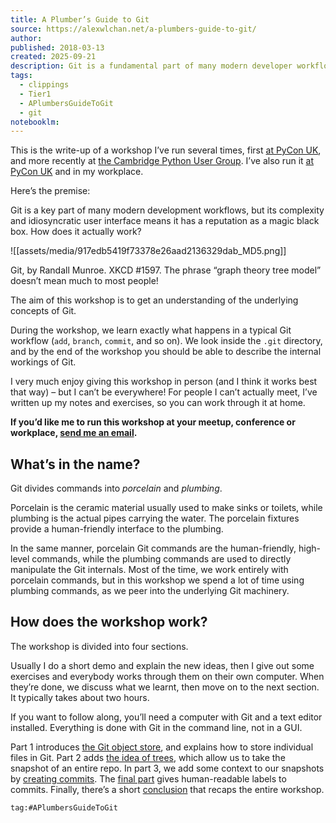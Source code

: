 ```yaml
---
title: A Plumber’s Guide to Git
source: https://alexwlchan.net/a-plumbers-guide-to-git/
author:
published: 2018-03-13
created: 2025-09-21
description: Git is a fundamental part of many modern developer workflows -- but how does it really work under the hood?  In this workshop, we'll learn about the internals of Git.
tags:
  - clippings
  - Tier1
  - APlumbersGuideToGit
  - git
notebooklm:
---
```

This is the write-up of a workshop I’ve run several times, first [at PyCon UK](http://2017.pyconuk.org/sessions/workshops/a-plumber-s-guide-to-git/), and more recently at [the Cambridge Python User Group](https://www.meetup.com/CamPUG/events/246459416/). I’ve also run it [at PyCon UK](http://2017.pyconuk.org/sessions/workshops/a-plumber-s-guide-to-git/) and in my workplace.

Here’s the premise:

Git is a key part of many modern development workflows, but its complexity and idiosyncratic user interface means it has a reputation as a magic black box. How does it actually work?

![[assets/media/917edb5419f73378e26aad2136329dab_MD5.png]]

Git, by Randall Munroe. XKCD #1597. The phrase “graph theory tree model” doesn’t mean much to most people!

The aim of this workshop is to get an understanding of the underlying concepts of Git.

During the workshop, we learn exactly what happens in a typical Git workflow (`add`, `branch`, `commit`, and so on). We look inside the `.git` directory, and by the end of the workshop you should be able to describe the internal workings of Git.

I very much enjoy giving this workshop in person (and I think it works best that way) – but I can’t be everywhere! For people I can’t actually meet, I’ve written up my notes and exercises, so you can work through it at home.

**If you’d like me to run this workshop at your meetup, conference or workplace, [send me an email](https://alexwlchan.net/a-plumbers-guide-to-git/).**

## What’s in the name?

Git divides commands into *porcelain* and *plumbing*.

Porcelain is the ceramic material usually used to make sinks or toilets, while plumbing is the actual pipes carrying the water. The porcelain fixtures provide a human-friendly interface to the plumbing.

In the same manner, porcelain Git commands are the human-friendly, high-level commands, while the plumbing commands are used to directly manipulate the Git internals. Most of the time, we work entirely with porcelain commands, but in this workshop we spend a lot of time using plumbing commands, as we peer into the underlying Git machinery.

## How does the workshop work?

The workshop is divided into four sections.

Usually I do a short demo and explain the new ideas, then I give out some exercises and everybody works through them on their own computer. When they’re done, we discuss what we learnt, then move on to the next section. It typically takes about two hours.

If you want to follow along, you’ll need a computer with Git and a text editor installed. Everything is done with Git in the command line, not in a GUI.

Part 1 introduces [the Git object store](https://alexwlchan.net/a-plumbers-guide-to-git/1-the-git-object-store/), and explains how to store individual files in Git. Part 2 adds [the idea of trees](https://alexwlchan.net/a-plumbers-guide-to-git/2-blobs-and-trees/), which allow us to take the snapshot of an entire repo. In part 3, we add some context to our snapshots by [creating commits](https://alexwlchan.net/a-plumbers-guide-to-git/3-context-from-commits/). The [final part](https://alexwlchan.net/a-plumbers-guide-to-git/4-refs-and-branches/) gives human-readable labels to commits. Finally, there’s a short [conclusion](https://alexwlchan.net/a-plumbers-guide-to-git/conclusion/) that recaps the entire workshop.


```query
tag:#APlumbersGuideToGit 
```